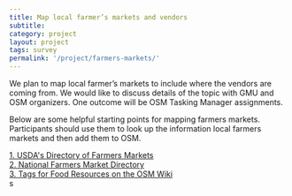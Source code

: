 ```yaml
---
title: Map local farmer’s markets and vendors
subtitle: 
category: project
layout: project
tags: survey
permalink: '/project/farmers-markets/'
---
```


We plan to map local farmer’s markets to include where the vendors are coming from.  We would like to discuss details of the topic with GMU and OSM organizers.  One outcome will be OSM Tasking Manager assignments.
 
Below are some helpful starting points for mapping farmers markets. Participants should use them to look up the information local farmers markets and then add them to OSM. 

<a href="http://www.usdalocalfooddirectories.com/listings.html">1. USDA's Directory of Farmers Markets</a>
</br>
<a href="http://nfmd.org/?s=ac">2. National Farmers Market Directory</a>
</br>
<a href="https://wiki.openstreetmap.org/wiki/Food_security">3. Tags for Food Resources on the OSM Wiki</a>
</br>
s


